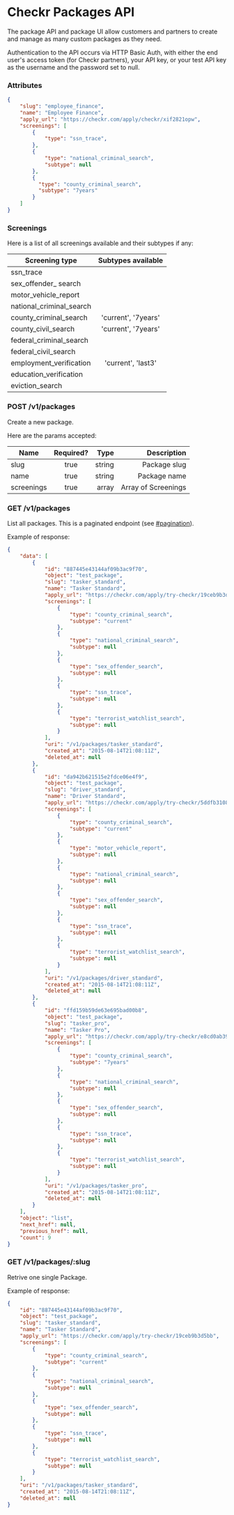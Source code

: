 # Checkr Packages API

The package API and package UI allow customers and partners to create and manage as many custom packages as they need.

Authentication to the API occurs via HTTP Basic Auth, with either the end user's access token (for Checkr partners), your API key, or your test API key as the username and the password set to null.

### Attributes

```json
{
    "slug": "employee_finance",
    "name": "Employee Finance",
    "apply_url": "https://checkr.com/apply/checkr/xif2821opw",
    "screenings": [
        {
            "type": "ssn_trace",
        },
        {
            "type": "national_criminal_search",
            "subtype": null
        },
        {
          "type": "county_criminal_search",
          "subtype": "7years"
        }
    ]
}
```

### Screenings

Here is a list of all screenings available and their subtypes if any:

| Screening type| Subtypes available |
| ------------- |:-------------:|
|ssn_trace||
|sex_offender_ search||
|motor_vehicle_report||
|national_criminal_search||
|county_criminal_search|'current', '7years'|
|county_civil_search|'current', '7years'|
|federal_criminal_search||
|federal_civil_search||
|employment_verification|'current', 'last3'|
|education_verification||
|eviction_search||

### POST /v1/packages

Create a new package.

Here are the params accepted:

| Name| Required?  | Type | Description |
| ------------- |:-------------:| -----:| -----:|
| slug | true | string |  Package slug |
| name | true | string | Package name |
| screenings | true | array | Array of Screenings |


### GET /v1/packages

List all packages.
This is a paginated endpoint (see [#pagination](https://docs.checkr.com/#pagination)).

Example of response:

```json
{
    "data": [
        {
            "id": "887445e43144af09b3ac9f70",
            "object": "test_package",
            "slug": "tasker_standard",
            "name": "Tasker Standard",
            "apply_url": "https://checkr.com/apply/try-checkr/19ceb9b3d5bb",
            "screenings": [
                {
                    "type": "county_criminal_search",
                    "subtype": "current"
                },
                {
                    "type": "national_criminal_search",
                    "subtype": null
                },
                {
                    "type": "sex_offender_search",
                    "subtype": null
                },
                {
                    "type": "ssn_trace",
                    "subtype": null
                },
                {
                    "type": "terrorist_watchlist_search",
                    "subtype": null
                }
            ],
            "uri": "/v1/packages/tasker_standard",
            "created_at": "2015-08-14T21:08:11Z",
            "deleted_at": null
        },
        {
            "id": "da942b621515e2fdce06e4f9",
            "object": "test_package",
            "slug": "driver_standard",
            "name": "Driver Standard",
            "apply_url": "https://checkr.com/apply/try-checkr/5ddfb31089c2",
            "screenings": [
                {
                    "type": "county_criminal_search",
                    "subtype": "current"
                },
                {
                    "type": "motor_vehicle_report",
                    "subtype": null
                },
                {
                    "type": "national_criminal_search",
                    "subtype": null
                },
                {
                    "type": "sex_offender_search",
                    "subtype": null
                },
                {
                    "type": "ssn_trace",
                    "subtype": null
                },
                {
                    "type": "terrorist_watchlist_search",
                    "subtype": null
                }
            ],
            "uri": "/v1/packages/driver_standard",
            "created_at": "2015-08-14T21:08:11Z",
            "deleted_at": null
        },
        {
            "id": "ffd159b59de63e695bad00b8",
            "object": "test_package",
            "slug": "tasker_pro",
            "name": "Tasker Pro",
            "apply_url": "https://checkr.com/apply/try-checkr/e8cd0ab39f79",
            "screenings": [
                {
                    "type": "county_criminal_search",
                    "subtype": "7years"
                },
                {
                    "type": "national_criminal_search",
                    "subtype": null
                },
                {
                    "type": "sex_offender_search",
                    "subtype": null
                },
                {
                    "type": "ssn_trace",
                    "subtype": null
                },
                {
                    "type": "terrorist_watchlist_search",
                    "subtype": null
                }
            ],
            "uri": "/v1/packages/tasker_pro",
            "created_at": "2015-08-14T21:08:11Z",
            "deleted_at": null
        }
    ],
    "object": "list",
    "next_href": null,
    "previous_href": null,
    "count": 9
}
```

### GET /v1/packages/:slug

Retrive one single Package.

Example of response:

```json
{
    "id": "887445e43144af09b3ac9f70",
    "object": "test_package",
    "slug": "tasker_standard",
    "name": "Tasker Standard",
    "apply_url": "https://checkr.com/apply/try-checkr/19ceb9b3d5bb",
    "screenings": [
        {
            "type": "county_criminal_search",
            "subtype": "current"
        },
        {
            "type": "national_criminal_search",
            "subtype": null
        },
        {
            "type": "sex_offender_search",
            "subtype": null
        },
        {
            "type": "ssn_trace",
            "subtype": null
        },
        {
            "type": "terrorist_watchlist_search",
            "subtype": null
        }
    ],
    "uri": "/v1/packages/tasker_standard",
    "created_at": "2015-08-14T21:08:11Z",
    "deleted_at": null
}
```
